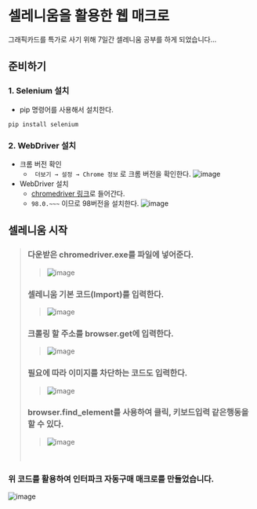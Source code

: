 # 셀레니움을 활용한 웹 매크로

그래픽카드를 특가로 사기 위해 7일간 셀레니움 공부를 하게 되었습니다...

## 준비하기

### 1. Selenium 설치
+ pip 명령어를 사용해서 설치한다.
```
pip install selenium
```
### 2. WebDriver 설치
+ 크롬 버전 확인
  + ``` 더보기 → 설정 → Chrome 정보``` 로 크롬 버전을 확인한다.
 ![image](https://user-images.githubusercontent.com/88234731/155141104-55c61c19-4596-41d1-9955-ddc1d570c1f5.png)
+ WebDriver 설치
  + [chromedriver 링크](https://chromedriver.chromium.org/downloads)로 들어간다.
  + ```98.0.~~~``` 이므로 98버전을 설치한다.
  ![image](https://user-images.githubusercontent.com/88234731/155143294-68d71f09-030e-4f2b-bd3a-e98914e87acc.png)

## 셀레니움 시작
>### 다운받은 chromedriver.exe를 파일에 넣어준다.
>>![image](https://user-images.githubusercontent.com/88234731/160397814-24e6a884-2f7a-46ab-b0d0-e41a1c55ebe9.png)
>### 셀레니움 기본 코드(Import)를 입력한다.
>>![image](https://user-images.githubusercontent.com/88234731/160399597-829cc2c6-61ca-4312-8e04-996a8f9565db.png)
>### 크롤링 할 주소를 <b>browser.get</b>에 입력한다.
>>![image](https://user-images.githubusercontent.com/88234731/160399990-1418da89-5eb8-4726-91c1-2fb9afa2ac97.png)
>### 필요에 따라 이미지를 차단하는 코드도 입력한다.
>>![image](https://user-images.githubusercontent.com/88234731/160401146-543af412-fcb1-40a9-93ab-b41897ac0d99.png)
>### browser.find_element를 사용하여 클릭, 키보드입력 같은행동을 할 수 있다.
>>![image](https://user-images.githubusercontent.com/88234731/160405397-8e6f54cb-1c8a-4c1a-aab1-2ad54edecd77.png)
><br>
### 위 코드를 활용하여 인터파크 자동구매 매크로를 만들었습니다.
![image](https://user-images.githubusercontent.com/88234731/160406753-0fe4d72b-ebbc-4348-befe-50cf694e6c2c.png)
